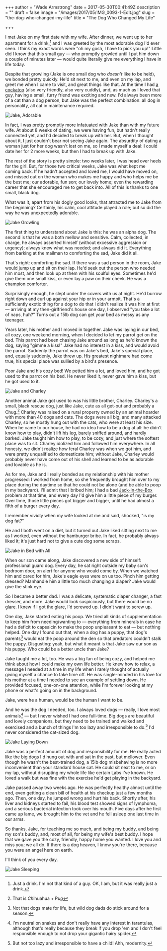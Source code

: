 +++
author = "Wade Armstrong"
date = 2017-05-30T00:41:49Z
description = ""
draft = false
image = "/images/2017/05/IMG_0093-1-Edit.jpg"
slug = "the-dog-who-changed-my-life"
title = "The Dog Who Changed My Life"

+++


I met Jake on my first date with my wife. After dinner, we went up to her apartment for a drink,[^1] and I was greeted by the most adorable dog I'd ever seen. I think my exact words were "oh my gosh, I have to pick you up!" Little did I know that this small guy &mdash; who promptly growled until I put him down a couple of minutes later &mdash; would quite literally give me everything I have in life today.

Despite that growling (Jake is one small dog who _doesn't_ like to be held), we bonded pretty quickly. He'd sit next to me, and even on my lap, and greet me when I came to visit, and great things like that. At the time I had [a cockatoo](https://www.youtube.com/watch?v=IN_alPvcZEw) (also very friendly, also very cuddly), and, as much as I loved that guy, having a small, furry friend was exciting and new. I'd always been more of a cat than a dog person, but Jake was the perfect combination: all dog in personality, all cat in maintenance required. 

![Jake, Adorable](/content/images/2017/05/005_2.jpg)

In fact, I was pretty promptly more infatuated with Jake than with my future wife. At about 8 weeks of dating, we were having fun, but hadn't really connected yet, and I'd decided to break up with her. But, when I thought about it, I just couldn't bear not seeing Jake again. The absurdity of dating a woman just for her dog wasn't lost on me, so I made myself a deal: I could date her for 2 more weeks, but then I had to break up with Jake.

The rest of the story is pretty simple: two weeks later, I was head over heels for the girl. But, for those two critical weeks, Jake was what kept me coming back. If he hadn't accepted and loved me, I would have moved on, and missed out on the woman who makes me happy and who helps me be the best me; our adorable, fun son; our lovely home; even the rewarding career that she encouraged me to get back into. All of this is thanks to one small, black dog.

What was it, apart from his dogly good looks, that attracted me to Jake from the beginning? Certainly, his calm, cool attitude played a role; but so did the way he was unexpectedly adorable.

![Jake Growling](/content/images/2017/05/IMG_1699.jpg)

The first thing to understand about Jake is this: he was an alpha dog. The second is that he was a both mellow and sensitive. Calm, collected, in charge, he always asserted himself (without excessive aggression or urgency); always knew what was needed; and always did it. Everything from barking at the mailman to comforting the sad, Jake did it all.

That's right: comforting the sad. If there was a sad person in the room, Jake would jump up and sit on their lap. He'd seek out the person who needed him most, and then look up at them with his soulful eyes. Sometimes he'd give them one small kiss, or even lay a paw on their cheek. He was a champion comforter.

Surprisingly enough, he slept under the covers with us at night. He'd burrow right down and curl up against your hip or in your armpit. That's a sufficiently exotic thing for a dog to do that I didn't realize it was him at first &mdash; arriving at my then-girlfriend's house one day, I observed "you take a lot of naps, huh?" Turns out a 15lb dog can get your bed as messy as any teenager.

Years later, his mother and I moved in together. Jake was laying in our bed, all cozy, one weekend morning, when I decided to let my parrot get on the bed. This parrot had been chasing Jake around as long as he'd known the dog, saying "gimme a kiss!" Jake had no interest in a kiss, and would avoid the parrot. Suddenly the parrot was on Jake's bed, Jake's special place, and, equally suddenly, Jake threw up. His greatest nightmare had come true, his special place was sullied by a bird's presence.

Poor Jake and his cozy bed! We petted him a lot, and loved him, and he got used to the parrot on his bed. He never liked it, never gave him a kiss, but he got used to it.

![Jake and Charley](/content/images/2017/05/IMG_5382--1-.jpg)

Another animal Jake got used to was his little brother, Charley. Charley's a small, black rescue dog, just like Jake, cute as all get-out and probably a Chug.[^2] Charley was raised on a rural property owned by an animal hoarder with more than 40 dogs and cats. The dogs were all big, and many attacked Charley, so he mostly hung out with the cats, who were at least his size. When he came to our house, he had no idea how to be a dog at all: he didn't know how to play, didn't lift his leg, barely sniffed around, and hardly barked. Jake taught him how to play, to be cozy, and just where the softest place was to sit. Charley idolized him and followed him everywhere. In all honesty, we didn't realize how feral Charley was when we got him, and were pretty unqualified to domesticate him; without Jake, Charley would probably never have come out of his shell and learned to be as adorable and lovable as he is.

As for me, Jake and I really bonded as my relationship with his mother progressed: I worked from home, so she frequently brought him over to my place during the daytime so that he could not be alone (and be able to poop in my backyard). I'll admit that I bribed him; I had a bad [Jack-in-the-Box](https://www.jackinthebox.com/food/burgers/jumbo-jack) problem at that time, and every day I'd give him a little piece of my burger. Over time, those little pieces got bigger and bigger, until he had almost a fifth of a burger every day.

I remember vividly when my wife looked at me and said, shocked, "is my dog fat?" 

He and I both went on a diet, but it turned out Jake liked sitting next to me as I worked, even without the hamburger bribe. In fact, he probably always liked it; it's just hard not to give a cute dog some scraps.

![Jake in Bed with All](/content/images/2017/05/IMG_1565--1-.jpg)

When our son came along, Jake discovered a new side of himself: professional guard dog. Every day, he sat right outside my baby son's bedroom door, on alert for anyone who would come by. When we watched him and cared for him, Jake's eagle eyes were on us too. Pinch him getting dressed? Manhandle him a little too much changing a diaper? Jake would give the stink eye. 

So I became a better dad. I was a delicate, systematic diaper changer, a fast dresser, and more. Jake would look suspiciously, but there would be no glare. I knew if I got the glare, I'd screwed up. I didn't want to screw up.

One day, Jake started eating his poop. We tried all kinds of supplementation to keep him from needing/wanting to &mdash; everything from minerals in case he had a deficit to capsaicin to make the poop unpleasant to eat &mdash; but nothing helped. One day I found out that, when a dog has a puppy, that dog's parents[^3] would eat the poop around the den so that predators couldn't stalk the puppy. Disgusting: yeah, but what it meant is that Jake saw our son as his puppy. Who could be a better uncle than Jake?

Jake taught me a lot, too. He was a big fan of being cozy, and helped me think about how I could make my own life better. He knew how to relax, a message I needed at a time in my life when I rarely thought of actually giving myself a chance to take time off. He was single-minded in his love for his mother at a time I needed to see an example of settling down. He provided focused, one-on-one attention, while I'm forever looking at my phone or what's going on in the background. 

Jake, were he a human, would be the human I want to be.

And he was the dog I needed, too. I always loved dogs &mdash; really, I love most animals[^4] &mdash; but I never wished I had one full-time. Big dogs are beautiful and lovely companions, but they need to be trained and walked and exercised and a bunch of things I'm too lazy and irresponsible to do.[^5] I'd never considered the cat-sized dog.

![Jake Laying Down](/content/images/2017/05/IMG_1772.jpg)

Jake was a perfect amount of dog and responsibility for me. He really acted like the big dogs I'd hung out with and sat in the past, but mellower. Even though he wasn't the best-trained dog, a 15lb dog misbehaving is no more inconvenient than your standard house cat. He could sit next to me, or on my lap, without disrupting my whole life like certain Labs I've known. He loved a walk but was fine with the exercise he'd get playing in the backyard. 

Jake passed away two weeks ago. He was perfectly healthy almost until the end, even getting a clean bill of health at his checkup just a few months ago. Then, one day, he jumped wrong and hurt his back. Shortly after, his liver and kidneys started to fail, his blood test showed signs of lymphoma, and a serious bacterial infection took over his mouth. Five days after he first came up lame, we brought him to the vet and he fell asleep one last time in our arms.

So thanks, Jake, for teaching me so much, and being my buddy, and being my son's buddy, and, most of all, for being my wife's best buddy. I hope that we gave you the cozy, friendly, happy home you wanted. I love you and miss you; we all do. If there is a dog heaven, I know you're there, because you were an angel here on earth.

I'll think of you every day.

![Jake Sleeping](/content/images/2017/05/IMG_0725.jpg)

[^1]: Just a drink. I'm not that kind of a guy. OK, I am, but it was really just a drink.
[^2]: That is *Ch*ihuahua + P*ug*
[^3]: Not that dogs mate for life, but wild dog dads do stick around for a season.
[^4]: I'm neutral on snakes and don't really have any interest in tarantulas, although that's really because they break if you drop 'em and I don't feel responsible enough to not drop your gigantic hairy spider.
[^5]: But not too lazy and irresponsible to have a child! Ahh, modernity.

